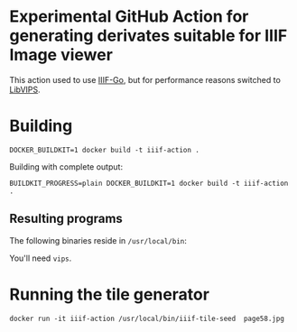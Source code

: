 Experimental GitHub Action for generating derivates suitable for IIIF Image viewer
==================================================================================

This action used to use [IIIF-Go](https://github.com/go-iiif/go-iiif), but for performance reasons switched to [LibVIPS]().

# Building

```
DOCKER_BUILDKIT=1 docker build -t iiif-action .
```

Building with complete output:

```
BUILDKIT_PROGRESS=plain DOCKER_BUILDKIT=1 docker build -t iiif-action .
```

## Resulting programs

The following binaries reside in `/usr/local/bin`:

You'll need `vips`.

# Running the tile generator

```
docker run -it iiif-action /usr/local/bin/iiif-tile-seed  page58.jpg
```
